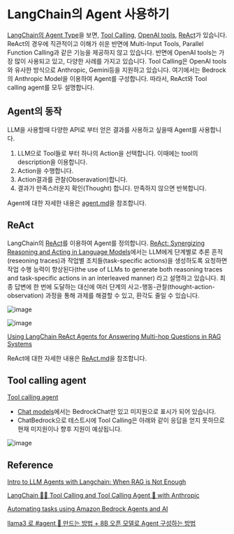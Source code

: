 # LangChain의 Agent 사용하기

[LangChain의 Agent Type](https://python.langchain.com/v0.1/docs/modules/agents/agent_types/)을 보면, [Tool Calling](https://python.langchain.com/v0.1/docs/modules/agents/agent_types/tool_calling/), [OpenAI tools](https://python.langchain.com/v0.1/docs/modules/agents/agent_types/openai_tools/), [ReAct](https://python.langchain.com/v0.1/docs/modules/agents/agent_types/react/)가 있습니다. ReAct의 경우에 직관적이고 이해가 쉬운 반면에 Multi-Input Tools, Parallel Function Calling과 같은 기능을 제공하지 않고 있습니다. 반면에 OpenAI tools는 가장 많이 사용되고 있고, 다양한 사례를 가지고 있습니다. Tool Calling은 OpenAI tools와 유사한 방식으로 Anthropic, Gemini등을 지원하고 있습니다. 여기에서는 Bedrock의 Anthropic Model을 이용하여 Agent를 구성합니다. 따라서, ReAct와 Tool calling agent를 모두 설명합니다. 

## Agent의 동작

LLM을 사용할때 다양한 API로 부터 얻은 결과를 사용하고 싶을때 Agent를 사용합니다.

1) LLM으로 Tool들로 부터 하나의 Action을 선택합니다. 이때에는 tool의 description을 이용합니다.
2) Action을 수행합니다.
3) Action결과를 관찰(Obseravation)합니다.
4) 결과가 만족스러운지 확인(Thought) 합니다. 만족하지 않으면 반복합니다.

Agent에 대한 자세한 내용은 [agent.md](./agent.md)을 참조합니다.



## ReAct

LangChain의 [ReAct](https://python.langchain.com/v0.1/docs/modules/agents/agent_types/react/)를 이용하여 Agent를 정의합니다. [ReAct: Synergizing Reasoning and Acting in Language Models](https://arxiv.org/abs/2210.03629)에서는 LLM에게 단계별로 추론 흔적(reseoning traces)과 작업별 조치들(task-specific actions)을 생성하도록 요청하면 작업 수행 능력이 향상된다(the use of LLMs to generate both reasoning traces and task-specific actions in an interleaved manner) 라고 설명하고 있습니다. 최종 답변에 한 번에 도달하는 대신에 여러 단계의 사고-행동-관찰(thought-action-observation) 과정을 통해 과제를 해결할 수 있고, 환각도 줄일 수 있습니다.

![image](https://github.com/kyopark2014/llm-agent/assets/52392004/4b2f79cc-6782-4c44-b594-1c5f22472dc7)

![image](https://github.com/kyopark2014/llm-agent/assets/52392004/69ff3e46-ec3e-4ba1-9f10-380b31554f15)


[Using LangChain ReAct Agents for Answering Multi-hop Questions in RAG Systems](https://towardsdatascience.com/using-langchain-react-agents-for-answering-multi-hop-questions-in-rag-systems-893208c1847e)


ReAct에 대한 자세한 내용은 [ReAct.md](./ReAct.md)을 참조합니다.


## Tool calling agent

[Tool calling agent](https://python.langchain.com/v0.1/docs/modules/agents/agent_types/tool_calling/)


- [Chat models](https://python.langchain.com/v0.1/docs/integrations/chat/)에서는 BedrockChat만 있고 미지원으로 표시가 되어 있습니다.
- ChatBedrock으로 테스트시에 Tool Calling은 아래와 같이 응답을 얻지 못하므로 현재 미지원이나 향후 지원이 예상됩니다.

![image](https://github.com/kyopark2014/llm-agent/assets/52392004/86364b1b-0f52-4faa-b370-dd6660d4974f)






## Reference

[Intro to LLM Agents with Langchain: When RAG is Not Enough](https://towardsdatascience.com/intro-to-llm-agents-with-langchain-when-rag-is-not-enough-7d8c08145834)

[LangChain 🦜️🔗 Tool Calling and Tool Calling Agent 🤖 with Anthropic](https://medium.com/@dminhk/langchain-%EF%B8%8F-tool-calling-and-tool-calling-agent-with-anthropic-467b0fb58980)

[Automating tasks using Amazon Bedrock Agents and AI](https://blog.serverlessadvocate.com/automating-tasks-using-amazon-bedrock-agents-and-ai-4b6fb8856589)

[llama3 로 #agent 🤖 만드는 방법 + 8B 오픈 모델로 Agent 구성하는 방법](https://www.youtube.com/watch?app=desktop&v=04MM0PXv2Fk)
